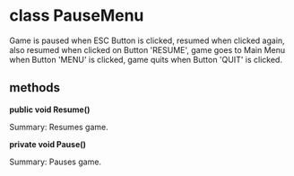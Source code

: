 # class PauseMenu

Game is paused when ESC Button is clicked, resumed when clicked again, also resumed when clicked on Button 'RESUME', game goes to Main Menu when Button 'MENU' is clicked, game quits when Button 'QUIT' is clicked.

## methods

**public void Resume()**

Summary: Resumes game.


**private void Pause()**

Summary: Pauses game.
